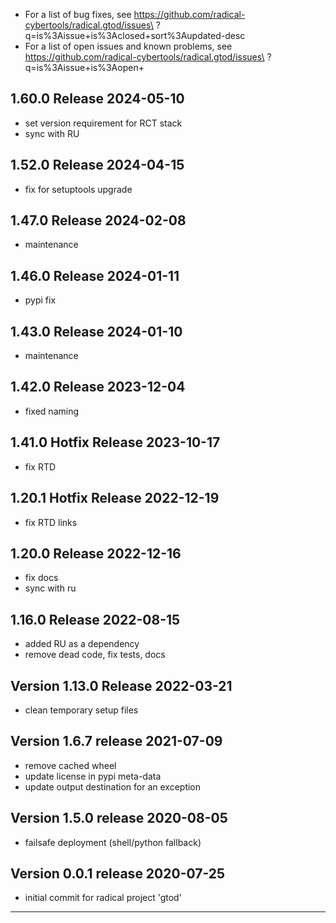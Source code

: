  
  - For a list of bug fixes, see
    https://github.com/radical-cybertools/radical.gtod/issues\
            ?q=is%3Aissue+is%3Aclosed+sort%3Aupdated-desc
  - For a list of open issues and known problems, see
    https://github.com/radical-cybertools/radical.gtod/issues\
            ?q=is%3Aissue+is%3Aopen+
    

1.60.0 Release                                                        2024-05-10
--------------------------------------------------------------------------------

  - set version requirement for RCT stack
  - sync with RU
    

1.52.0 Release                                                        2024-04-15
--------------------------------------------------------------------------------

  - fix for setuptools upgrade
    

1.47.0 Release                                                        2024-02-08
--------------------------------------------------------------------------------

  - maintenance


1.46.0 Release                                                        2024-01-11
--------------------------------------------------------------------------------

  - pypi fix


1.43.0 Release                                                        2024-01-10
--------------------------------------------------------------------------------

  - maintenance


1.42.0 Release                                                        2023-12-04
--------------------------------------------------------------------------------

  - fixed naming


1.41.0 Hotfix Release                                                 2023-10-17
--------------------------------------------------------------------------------

  - fix RTD


1.20.1 Hotfix Release                                                 2022-12-19
--------------------------------------------------------------------------------

  - fix RTD links


1.20.0 Release                                                        2022-12-16
--------------------------------------------------------------------------------

  - fix docs
  - sync with ru


1.16.0 Release                                                        2022-08-15
--------------------------------------------------------------------------------


  - added RU as a dependency
  - remove dead code, fix tests, docs


Version 1.13.0 Release                                                2022-03-21
--------------------------------------------------------------------------------

  - clean temporary setup files

  
Version 1.6.7 release                                                 2021-07-09
--------------------------------------------------------------------------------
  
  - remove cached wheel
  - update license in pypi meta-data
  - update output destination for an exception


Version 1.5.0 release                                                 2020-08-05
--------------------------------------------------------------------------------
  
  - failsafe deployment (shell/python fallback)


Version 0.0.1 release                                                 2020-07-25
--------------------------------------------------------------------------------

  - initial commit for radical project 'gtod'

    
--------------------------------------------------------------------------------

